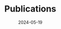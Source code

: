 ---
title: 'Publications'
date: 2024-05-19
type: landing

design:
  # Section spacing
  spacing: '5rem'

# Page sections
sections:
  - block: collection
    id: papers
    content:
      title: ''
      filters:
        folders:
          - publication
        featured_only: false
        exclude_featured: true
    design:
      view: date-title-summary
      columns: 2
      # Hugo date format
      date_format: 'January 2006'
      # Education or Experience section first?
      is_education_first: true
      background:
          image:
            # Name of image in `assets/media/`.
            filename: background.jpeg
            # Apply image filters?
            filters:
              # Darken the image? Range 0-1 where 1 is transparent and 0 is opaque.
              brightness: 0.6
            #  Image fit. Options are `cover` (default), `contain`, or `actual` size.
            size: cover
            # Image focal point. Options include `left`, `center` (default), or `right`.
            position: center
            # Use a fun parallax-like fixed background effect on desktop? true/false
            parallax: true
            # Text color (true=light, false=dark, or remove for the dynamic theme color).
            text_color_light: true
---